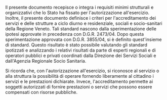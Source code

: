 Il presente documento recepisce o integra i requisiti minimi strutturali e organizzativi che lo Stato ha fissato per l'autorizzazione all'esercizio. Inoltre, il presente documento definisce i criteri per l'accreditamento dei servizi e delle strutture a ciclo diurno e residenziale, sociali e socio-sanitari della Regione Veneto. Tali standard nascono dalla sperimentazione delle ipotesi approvate in precedenza con D.G.R. 2473/04. Dopo questa sperimentazione approvata con D.G.R. 3855/04, si è definito quest'insieme di standard. Questo risultato è stato possibile valutando gli standard ipotizzati e analizzando i relativi risultati da parte di esperti regionali e di operatori pubblici e privati coordinati dalla Direzione dei Servizi Sociali e dall'Agenzia Regionale Socio Sanitaria.

Si ricorda che, con l'autorizzazione all'esercizio, si riconosce al servizio o alla struttura la possibilità di operare fornendo liberamente al cittadino i servizi e le prestazioni dichiarate. Invece, l'accreditamento permette ai soggetti autorizzati di fornire prestazioni o servizi che possono essere compensati con risorse pubbliche.